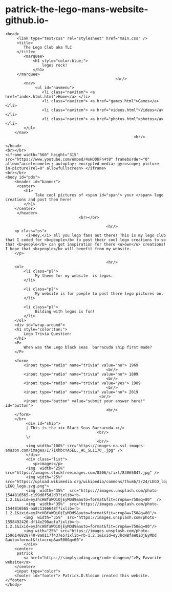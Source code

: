 # patrick-the-lego-mans-website-github.io-<html>
	<head>
		 <link type="text/css" rel="stylesheet" href="main.css" />
		 <title>
			The Lego Club aka TLC
		 </title>
			<marquee>
				<h1 style="color:blue;">
					legos rock!
				</h1>
		 </marquee>
		 											<hr/>
			<nav> 
				 <ul id="navmenu">
					<li class="navitem"> <a href="index.html.html">Home</a> </li>
					<li class="navitem"> <a href="games.html">Games</a> </li>
					<li class="navitem"> <a href="videos.html">Videos</a> </li>
					<li class="navitem"> <a href="photos.html">photos</a> </li>
			</ul>
		</nav>
															<hr/>
		
	</head>
	<br></br>
	<iframe width="560" height="315" src="https://www.youtube.com/embed/4sHDDUFn4t8" frameborder="0" allow="accelerometer; autoplay; encrypted-media; gyroscope; picture-in-picture?rel=0" allowfullscreen> </iframe>
	<br></br>
	<body id="pds">
		<header id="banner">
		 <center>
			<h1>
				 Take cool pictures of <span id="span"> your </span> lego creations and post them here!
			</h1>
		</center>
		 </header>
									<br></br>

												<hr/>
		<p class="ps">
			 <i>Hey,</i> all you lego fans out there! This is my lego club that I coded for <b>people</b> to post their cool lego creations to so that <b>people</b> can get inspiration for there <u>own</u> creations! I hope that <b>people</b> will benefit from my website.
		</p>

												<hr/>
		<ol>
			<li class="pl"> 
				 My theme for my website  is legos.
			</li>
	 
			<li class="pl">
				 My website is for poeple to post there lego pictures on. 
			</li>
	 
			<li class="pl"> 
				 Bilding with legos is fun!
			</li>
		</ol>
		<div id="wrap-around">
		<h1 style="color:tan;">
			Lego Trivia Question:
		</h1>
		<P> 
			When was the Lego black seas  barracuda ship first made? 
		</P>

		<form>  
			<input type="radio" name="trivia" value="no"> 1969 
												<br/>
			<input type="radio" name="trivia" value="no"> 1889 
												<br/>
			<input type="radio" name="trivia" value="yes"> 1989
												<br/>
			<input type="radio" name="trivia" value="no"> 2019 
											 <br/>     
			<input type="button" value="submit your answer here!" id="button">
												<br/>
		</form>
		</br>
			 <div id="ship">
			 | This is the <i> Black Seas Barracuda.<i/>
											<br/>
			 \/
											<br/>
			 <img width="100%" src="https://images-na.ssl-images-amazon.com/images/I/71XhbcYA5EL._AC_SL1170_.jpg" />
			 </div>
			 <div class="list">
				<p>images</p>
			 <img  width="25%" src="https://images.stockfreeimages.com/8306/sfixl/83065847.jpg" />
			 <img width="25%" src="https://upload.wikimedia.org/wikipedia/commons/thumb/2/24/LEGO_logo.svg/1200px-LEGO_logo.svg.png">
			 <img  width="35%"  src="https://images.unsplash.com/photo-1544816565-c199d6f5d2d3?ixlib=rb-1.2.1&ixid=eyJhcHBfaWQiOjEyMDd9&auto=format&fit=crop&w=750&q=80"  />
			 <img  width="35%"  src="https://images.unsplash.com/photo-1544816565-aa8c1166648f?ixlib=rb-1.2.1&ixid=eyJhcHBfaWQiOjEyMDd9&auto=format&fit=crop&w=750&q=80"/>
			<img  width="35%"  src="https://images.unsplash.com/photo-1558492426-df14e290aefa?ixlib=rb-1.2.1&ixid=eyJhcHBfaWQiOjEyMDd9&auto=format&fit=crop&w=750&q=80"/> 
			<img with="25%" src="https://images.unsplash.com/photo-1596146828740-8a0117f437e5?ixlib=rb-1.2.1&ixid=eyJhcHBfaWQiOjEyMDd &auto=format&fit=crop&w=500&q=60">
			</div>
		<center>
		 patrick 
			<a href="https://simplycoding.org/code-dungeon/">My Favorite website</a> 
		</center>
		<input type="color">
		<footer id="footer"> Patrick.D.Slocum created this website. </footer>
	</body>
</html>
